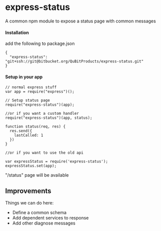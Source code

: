 express-status
==============

A common npm module to expose a status page with common messages

#### Installation

add the following to package.json

````
{
  "express-status": "git+ssh://git@bitbucket.org/QuBitProducts/express-status.git"
}
````

#### Setup in your app

````
// normal express stuff
var app = require("express")();

// Setup status page
require("express-status")(app);

//or if you want a custom handler
require("express-status")(app, status);

function status(req, res) {
  res.send({
    lastCalled: 1
  })
}

//or if you want to use the old api

var expressStatus = require('express-status');
expressStatus.set(app);
````

"/status" page will be available


## Improvements

Things we can do here:

 * Define a common schema
 * Add dependent services to response
 * Add other diagnose messages


 
